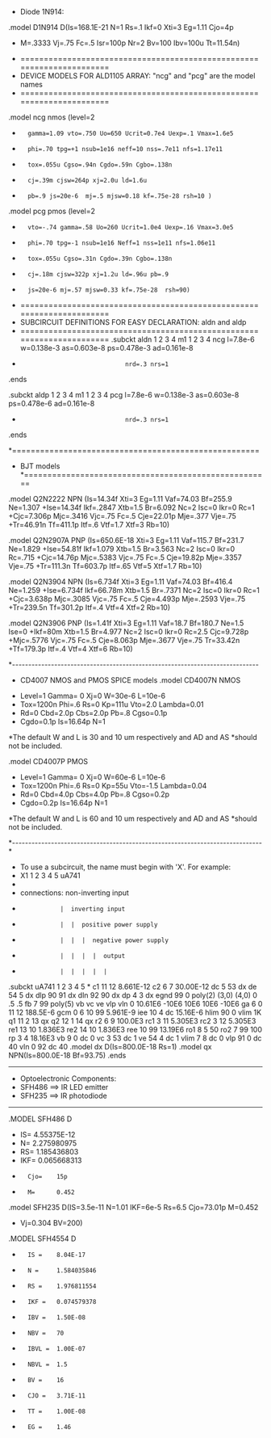 * Diode 1N914:

.model D1N914 D(Is=168.1E-21 N=1 Rs=.1 Ikf=0 Xti=3 Eg=1.11 Cjo=4p 
+ M=.3333 Vj=.75 Fc=.5 Isr=100p Nr=2 Bv=100 Ibv=100u Tt=11.54n) 


* ======================================================================
* DEVICE MODELS FOR ALD1105 ARRAY: "ncg" and "pcg" are the model names
* ======================================================================

.model ncg  nmos  (level=2
+       gamma=1.09 vto=.750 Uo=650 Ucrit=0.7e4 Uexp=.1 Vmax=1.6e5
+       phi=.70 tpg=+1 nsub=1e16 neff=10 nss=.7e11 nfs=1.17e11
+       tox=.055u Cgso=.94n Cgdo=.59n Cgbo=.138n 
+       cj=.39m cjsw=264p xj=2.0u ld=1.6u  
+       pb=.9 js=20e-6  mj=.5 mjsw=0.18 kf=.75e-28 rsh=10 )


.model pcg pmos (level=2
+       vto=-.74 gamma=.58 Uo=260 Ucrit=1.0e4 Uexp=.16 Vmax=3.0e5
+       phi=.70 tpg=-1 nsub=1e16 Neff=1 nss=1e11 nfs=1.06e11
+       tox=.055u Cgso=.31n Cgdo=.39n Cgbo=.138n 
+       cj=.18m cjsw=322p xj=1.2u ld=.96u pb=.9 
+       js=20e-6 mj=.57 mjsw=0.33 kf=.75e-28  rsh=90)



* ======================================================================
* SUBCIRCUIT DEFINITIONS FOR EASY DECLARATION: aldn and aldp
* ======================================================================
.subckt aldn 1 2 3 4 
m1 1 2 3 4 ncg l=7.8e-6 w=0.138e-3 as=0.603e-8 ps=0.478e-3 ad=0.161e-8
+                                  nrd=.3 nrs=1 
.ends

.subckt aldp 1 2 3 4 
m1 1 2 3 4 pcg l=7.8e-6 w=0.138e-3 as=0.603e-8 ps=0.478e-6 ad=0.161e-8
+                                  nrd=.3 nrs=1 
.ends

*=====================================================
* BJT models
*=====================================================

.model Q2N2222 NPN (Is=14.34f Xti=3 Eg=1.11 Vaf=74.03 Bf=255.9 Ne=1.307
+Ise=14.34f Ikf=.2847 Xtb=1.5 Br=6.092 Nc=2 Isc=0 Ikr=0 Rc=1
+Cjc=7.306p Mjc=.3416 Vjc=.75 Fc=.5 Cje=22.01p Mje=.377 Vje=.75
+Tr=46.91n Tf=411.1p Itf=.6 Vtf=1.7 Xtf=3 Rb=10)

.model Q2N2907A PNP (Is=650.6E-18 Xti=3 Eg=1.11 Vaf=115.7 Bf=231.7 Ne=1.829
+Ise=54.81f Ikf=1.079 Xtb=1.5 Br=3.563 Nc=2 Isc=0 Ikr=0 Rc=.715
+Cjc=14.76p Mjc=.5383 Vjc=.75 Fc=.5 Cje=19.82p Mje=.3357 Vje=.75
+Tr=111.3n Tf=603.7p Itf=.65 Vtf=5 Xtf=1.7 Rb=10)

.model Q2N3904 NPN (Is=6.734f Xti=3 Eg=1.11 Vaf=74.03 Bf=416.4 Ne=1.259
+Ise=6.734f Ikf=66.78m Xtb=1.5 Br=.7371 Nc=2 Isc=0 Ikr=0 Rc=1
+Cjc=3.638p Mjc=.3085 Vjc=.75 Fc=.5 Cje=4.493p Mje=.2593 Vje=.75
+Tr=239.5n Tf=301.2p Itf=.4 Vtf=4 Xtf=2 Rb=10)

.model Q2N3906 PNP (Is=1.41f Xti=3 Eg=1.11 Vaf=18.7 Bf=180.7 Ne=1.5 Ise=0
+Ikf=80m Xtb=1.5 Br=4.977 Nc=2 Isc=0 Ikr=0 Rc=2.5 Cjc=9.728p
+Mjc=.5776 Vjc=.75 Fc=.5 Cje=8.063p Mje=.3677 Vje=.75 Tr=33.42n
+Tf=179.3p Itf=.4 Vtf=4 Xtf=6 Rb=10)

*----------------------------------------------------------------------------
* CD4007 NMOS and PMOS SPICE models
.model CD4007N NMOS
+ Level=1 Gamma= 0 Xj=0 W=30e-6 L=10e-6
+ Tox=1200n Phi=.6 Rs=0 Kp=111u Vto=2.0 Lambda=0.01
+ Rd=0 Cbd=2.0p Cbs=2.0p Pb=.8 Cgso=0.1p
+ Cgdo=0.1p Is=16.64p N=1

*The default W and L is 30 and 10 um respectively and AD and AS
*should not be included.

.model CD4007P PMOS
+ Level=1 Gamma= 0 Xj=0 W=60e-6 L=10e-6
+ Tox=1200n Phi=.6 Rs=0 Kp=55u Vto=-1.5 Lambda=0.04
+ Rd=0 Cbd=4.0p Cbs=4.0p Pb=.8 Cgso=0.2p
+ Cgdo=0.2p Is=16.64p N=1

*The default W and L is 60 and 10 um respectively and AD and AS
*should not be included.

*-----------------------------------------------------------------------------
*
* To use a subcircuit, the name must begin with 'X'.  For example:
* X1 1 2 3 4 5 uA741
*
* connections:   non-inverting input
*                |  inverting input
*                |  |  positive power supply
*                |  |  |  negative power supply
*                |  |  |  |  output
*                |  |  |  |  |
.subckt uA741    1  2  3  4  5
*
  c1   11 12 8.661E-12
  c2    6  7 30.00E-12
  dc    5 53 dx
  de   54  5 dx
  dlp  90 91 dx
  dln  92 90 dx
  dp    4  3 dx
  egnd 99  0 poly(2) (3,0) (4,0) 0 .5 .5
  fb    7 99 poly(5) vb vc ve vlp vln 0 10.61E6 -10E6 10E6 10E6 -10E6
  ga    6  0 11 12 188.5E-6
  gcm   0  6 10 99 5.961E-9
  iee  10  4 dc 15.16E-6
  hlim 90  0 vlim 1K
  q1   11  2 13 qx
  q2   12  1 14 qx
  r2    6  9 100.0E3
  rc1   3 11 5.305E3
  rc2   3 12 5.305E3
  re1  13 10 1.836E3
  re2  14 10 1.836E3
  ree  10 99 13.19E6
  ro1   8  5 50
  ro2   7 99 100
  rp    3  4 18.16E3
  vb    9  0 dc 0
  vc    3 53 dc 1
  ve   54  4 dc 1
  vlim  7  8 dc 0
  vlp  91  0 dc 40
  vln   0 92 dc 40
.model dx D(Is=800.0E-18 Rs=1)
.model qx NPN(Is=800.0E-18 Bf=93.75)
.ends


************************************
* Optoelectronic Components:
* SFH486 ==> IR LED emitter
* SFH235 ==> IR photodiode
************************************
.MODEL SFH486 D		
+	IS=	4.55375E-12
+	N=	2.275980975
+	RS=	1.185436803
+	IKF=	0.065668313
+       Cjo=    15p
+       M=      0.452

.model SFH235 D(IS=3.5e-11 N=1.01 IKF=6e-5 Rs=6.5 Cjo=73.01p M=0.452 
+ Vj=0.304 BV=200)


.MODEL SFH4554 D        
+       IS =    8.04E-17
+       N =     1.584035846
+       RS =    1.976811554
+       IKF =   0.074579378
+       IBV =   1.50E-08
+       NBV =   70
+       IBVL =  1.00E-07
+       NBVL =  1.5
+       BV =    16
+       CJO =   3.71E-11
+       TT =    1.00E-08
+       EG =    1.46
